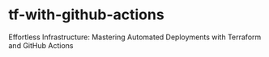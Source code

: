 # tf-with-github-actions
Effortless Infrastructure: Mastering Automated Deployments with Terraform and GitHub Actions

